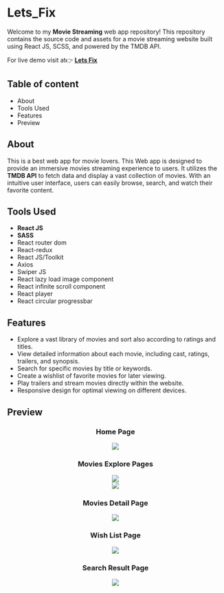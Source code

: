 # Lets_Fix
<p>Welcome to my <b>Movie Streaming</b> web app repository! This repository contains the source code and assets for a movie streaming website built using React JS, SCSS, and powered by the TMDB API.</p>
<p>For live demo visit at👉 <a href = "https://letsfix.netlify.app/"><b>Lets Fix</b></a></p>

## Table of content

- About
- Tools Used
- Features
- Preview


## About 

This is a best web app for movie lovers. This Web app is designed to provide an immersive movies streaming experience to users. It utilizes the <b>TMDB API</b> to fetch data and display a vast collection of movies. With an intuitive user interface, users can easily browse, search, and watch their favorite content.


## Tools Used

- <b>React JS</b>
- <b>SASS</b>
- React router dom
- React-redux
- React JS/Toolkit
- Axios
- Swiper JS
- React lazy load image component
- React infinite scroll component
- React player
- React circular progressbar

## Features

- Explore a vast library of movies and sort also according to ratings and titles.
- View detailed information about each movie, including cast, ratings, trailers, and synopsis.
- Search for specific movies by title or keywords.
- Create a wishlist of favorite movies for later viewing.
- Play trailers and stream movies directly within the website.
- Responsive design for optimal viewing on different devices.

## Preview
<h3 align ="center" >Home Page</h3>
<div align= "center"><img src="https://github.com/BikashKakati/Lets_Fix/assets/118715700/3f77966a-49a6-4d10-85c0-aa39be691705"/><div>
<h3>Movies Explore Pages</h3>
<div align= "center"><img src="https://github.com/BikashKakati/Lets_Fix/assets/118715700/5ef29520-eb45-4072-beb4-72b3bbc05cd9"/><div>
<div align= "center"><img src="https://github.com/BikashKakati/Lets_Fix/assets/118715700/a3b8fdc7-5e07-486c-b797-1ae3f97cd9ac"/><div>
<h3>Movies Detail Page</h3>
<div align= "center"><img src="https://github.com/BikashKakati/Lets_Fix/assets/118715700/238a9554-9d2a-47b2-9b40-ddfc13bcad99"/><div>
<h3>Wish List Page</h3>
<div align= "center"><img src="https://github.com/BikashKakati/Lets_Fix/assets/118715700/aa44f599-f27f-42c3-94f7-c575da83339d"/><div>
<h3>Search Result Page</h3>
<div align= "center"><img src="https://github.com/BikashKakati/Lets_Fix/assets/118715700/eb079bcd-4494-4bbc-a55d-ec5d68be2ff5"/><div>




